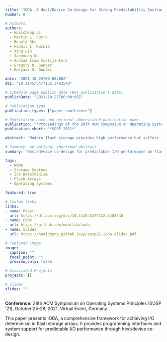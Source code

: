 ```yaml
---
title: 'IODA: A Host/Device Co-design for Strong Predictability Contract on Modern Flash Storage'
number: 8

# Authors
authors:
  - Huaicheng Li
  - Martin L. Putra
  - Ronald Shi
  - Fadhil I. Kurnia
  - Xing Lin
  - Jaeyoung Do
  - Achmad Imam Kistijantoro
  - Gregory R. Ganger
  - Haryadi S. Gunawi

date: "2021-10-25T00:00:00Z"
doi: "10.1145/3477132.3483540"

# Schedule page publish date (NOT publication's date).
publishDate: "2021-10-25T00:00:00Z"

# Publication type.
publication_types: ["paper-conference"]

# Publication name and optional abbreviated publication name.
publication: "*Proceedings of the 28th ACM Symposium on Operating Systems Principles (SOSP '21)*"
publication_short: "*SOSP 2021*"

abstract: "Modern flash storage provides high performance but suffers from unpredictable latency due to internal parallelism and resource contention. This paper presents IODA, a host/device co-design that provides strong predictability contracts for flash storage arrays."

# Summary. An optional shortened abstract.
summary: "Host/device co-design for predictable I/O performance on flash storage arrays."

tags:
  - NVMe
  - Storage Systems
  - I/O Determinism
  - Flash Arrays
  - Operating Systems

featured: true

# Custom links
links:
- name: Paper
  url: https://dl.acm.org/doi/10.1145/3477132.3483540
- name: Code
  url: https://github.com/moatlab/ioda
- name: Slides
  url: https://huaicheng.github.io/p/sosp21-ioda-slides.pdf

# Featured image
image:
  caption: ""
  focal_point: ""
  preview_only: false

# Associated Projects
projects: []

# Slides
slides: ""
---
```


**Conference:** 28th ACM Symposium on Operating Systems Principles (SOSP '21), October 25-28, 2021, Virtual Event, Germany

This paper presents IODA, a comprehensive framework for achieving I/O determinism in flash storage arrays. It provides programming interfaces and system support for predictable I/O performance through host/device co-design. 